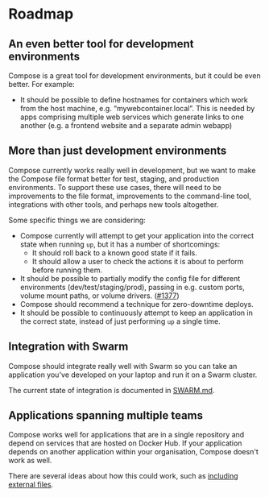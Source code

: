 # Roadmap

## An even better tool for development environments

Compose is a great tool for development environments, but it could be even better. For example:

- It should be possible to define hostnames for containers which work from the host machine, e.g. “mywebcontainer.local”. This is needed by apps comprising multiple web services which generate links to one another (e.g. a frontend website and a separate admin webapp)

## More than just development environments

Compose currently works really well in development, but we want to make the Compose file format better for test, staging, and production environments. To support these use cases, there will need to be improvements to the file format, improvements to the command-line tool, integrations with other tools, and perhaps new tools altogether.

Some specific things we are considering:

- Compose currently will attempt to get your application into the correct state when running `up`, but it has a number of shortcomings:
  - It should roll back to a known good state if it fails.
  - It should allow a user to check the actions it is about to perform before running them.
- It should be possible to partially modify the config file for different environments (dev/test/staging/prod), passing in e.g. custom ports, volume mount paths, or volume drivers. ([#1377](https://github.com/docker/compose/issues/1377))
- Compose should recommend a technique for zero-downtime deploys.
- It should be possible to continuously attempt to keep an application in the correct state, instead of just performing `up` a single time.

## Integration with Swarm

Compose should integrate really well with Swarm so you can take an application you've developed on your laptop and run it on a Swarm cluster.

The current state of integration is documented in [SWARM.md](SWARM.md).

## Applications spanning multiple teams

Compose works well for applications that are in a single repository and depend on services that are hosted on Docker Hub. If your application depends on another application within your organisation, Compose doesn't work as well.

There are several ideas about how this could work, such as [including external files](https://github.com/docker/fig/issues/318).
